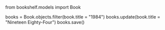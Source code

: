 from bookshelf.models import Book

books = Book.objects.filter(book.title = "1984")
books.update(book.title = "Nineteen Eighty-Four")
books.save()